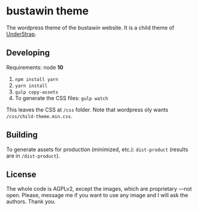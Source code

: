 # bustawin theme
The wordpress theme of the bustawin website. It is a child theme of [UnderStrap](https://github.com/understrap/understrap).

## Developing
Requirements: node **10**

1. `npm install yarn`
2. `yarn install`
3. `gulp copy-assets`
4. To generate the CSS files: `gulp watch`

This leaves the CSS at `/css` folder. Note that wordpress oly wants `/css/child-theme.min.css`.

## Building
To generate assets for production (minimized, etc.): `dist-product` (results are in `/dist-product`).

## License
The whole code is AGPLv2, except the images, which are proprietary —not open.
Please, message me if you want to use any image and I will ask the
authors. Thank you.
